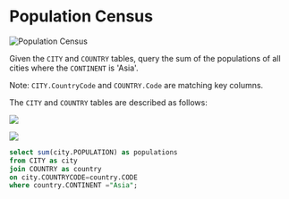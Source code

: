 # Population Census

![Population Census](https://www.hackerrank.com/challenges/asian-population/problem)

Given the `CITY` and `COUNTRY` tables, query the sum of the populations of all cities where the `CONTINENT` is 'Asia'.

Note: `CITY.CountryCode` and `COUNTRY.Code` are matching key columns.

The `CITY` and `COUNTRY` tables are described as follows: 

![](https://s3.amazonaws.com/hr-challenge-images/8137/1449729804-f21d187d0f-CITY.jpg)

![](https://s3.amazonaws.com/hr-challenge-images/8342/1449769013-e54ce90480-Country.jpg)

```sql
select sum(city.POPULATION) as populations 
from CITY as city 
join COUNTRY as country 
on city.COUNTRYCODE=country.CODE 
where country.CONTINENT ="Asia";
```